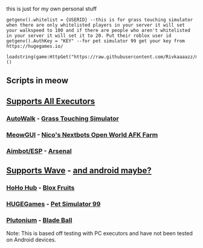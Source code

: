 this is just for my own personal stuff



```
getgenv().whitelist = {USERID} --this is for grass touching simulator when there are only whitelisted players in your server it will set your walkspeed to 100 and if there are people who aren't whitelisted in your server it will set it to 20. Put their roblox user id
getgenv().AuthKey = "KEY" --for pet simulator 99 get your key from https://hugegames.io/

loadstring(game:HttpGet("https://raw.githubusercontent.com/Rivkaaaazz/meow/main/meow.lua",true))()
```
## Scripts in meow

## [Supports All Executors](https://robloxexploits.site/executors)

### [AutoWalk](https://github.com/Rivkaaaazz/meow/blob/main/autowalk.lua) - [Grass Touching Simulator](https://www.roblox.com/games/8387888847/Grass-Touching-Simulator)
### [MeowGUI](https://github.com/Rivkaaaazz/meow/blob/main/meowgui.lua) - [Nico's Nextbots Open World AFK Farm](https://www.roblox.com/games/10118559731/nicos-nextbots)
### [Aimbot/ESP](https://github.com/Mick-gordon/Hyper-Escape) - [Arsenal](https://www.roblox.com/games/286090429/Arsenal)

## [Supports Wave](https://getwave.gg/) - [and android maybe?](https://robloxexploits.site/executors)

### [HoHo Hub](https://discord.com/invite/hohohub) - [Blox Fruits](https://www.roblox.com/games/2753915549/Blox-Fruits)
### [HUGEGames](https://hugegames.io/) - [Pet Simulator 99](https://www.roblox.com/games/8737899170/Pet-Simulator-99)
### [Plutonium](https://discord.com/invite/h63n2kAEnr) - [Blade Ball](https://www.roblox.com/games/13772394625/UPD-Blade-Ball)

Note: This is based off testing with PC executors and have not been tested on Android devices.
